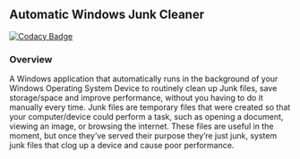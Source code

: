 ## Automatic Windows Junk Cleaner

[![Codacy Badge](https://api.codacy.com/project/badge/Grade/9768a65e95194263a582bba70010f3d9)](https://app.codacy.com/gh/OSCA-Kampala-Chapter/Windows-Junk-Cleaner?utm_source=github.com&utm_medium=referral&utm_content=OSCA-Kampala-Chapter/Windows-Junk-Cleaner&utm_campaign=Badge_Grade_Settings)

### Overview
A Windows application that automatically runs in the background of your Windows Operating System Device to routinely clean up Junk files, save storage/space and improve performance, without you having to do it manually every time. Junk files are temporary files that were created so that your computer/device could perform a task, such as opening a document, viewing an image, or browsing the internet. These files are useful in the moment, but once they’ve served their purpose they’re just junk, system junk files that clog up a device and cause poor performance.
